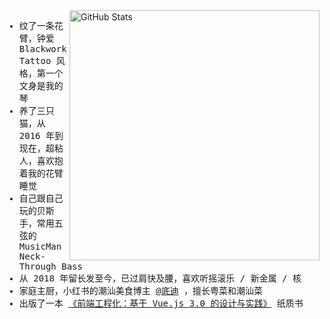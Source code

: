<img src="https://github-readme-stats.vercel.app/api?username=chengpeiquan&theme=vue&show_icons=true&include_all_commits=true&count_private=true&hide_title=true&layout=compact&hide_border=true&bg_color=ffffff00&text_color=666" width="400" alt="GitHub Stats" align="right" />

<samp>
  <ul>
    <li>纹了一条花臂，钟爱 Blackwork Tattoo 风格，第一个文身是我的琴</li>
    <li>养了三只猫，从 2016 年到现在，超粘人，喜欢抱着我的花臂睡觉</li>
    <li>自己跟自己玩的贝斯手，常用五弦的 MusicMan Neck-Through Bass</li>
    <li>从 2018 年留长发至今，已过肩快及腰，喜欢听摇滚乐 / 新金属 / 核</li>
    <li>家庭主厨，小红书的潮汕美食博主 <a href="https://github.com/chengpeiquan/cooking-cookbook">@底迪</a> ，擅长粤菜和潮汕菜</li>
    <li>出版了一本 <a href="https://union-click.jd.com/jdc?e=jdext-1638352360249409536-0-1&p=JF8BARkJK1olXwQBUVpdAE8SAF8IGVMRXgICV24ZVxNJXF9RXh5UHw0cSgYYXBcIWDoXSQVJQwYAXFpeDEsUHDZNRwYlX1JEIQg5XCt0ZAlqUiVNX0FQACsWTkcbM28BG1kdXAcCU11tCEoWA2sNGFgTXDYyVFttWiXPtdnQvuoJiayNgdbKOEonA2gBGVkdXwEHVFdeAXsXC2s4zfWBiI69je743uG51uK4ztK-ibiEZG5tC3tMVjtBXkcVWgQLVlpeCkwWAGoAHlodWQQFSF9BCHsXAm4KE1gWWgQGOltdCUoVAGoBElh7XwcDVltdDksXAV8IK1glA2gDB1heWkweVgFVQgkdX00BHTBdDUgXAW4OHF8lXwcDVlxtOA">《前端工程化：基于 Vue.js 3.0 的设计与实践》</a> 纸质书</li>
  </ul>
</samp>

